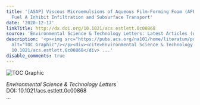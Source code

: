 ```yaml
---
title: '[ASAP] Viscous Microemulsions of Aqueous Film-Forming Foam (AFFF) and Jet
  Fuel A Inhibit Infiltration and Subsurface Transport'
date: '2020-12-17'
linkTitle: http://dx.doi.org/10.1021/acs.estlett.0c00868
source: 'Environmental Science & Technology Letters: Latest Articles (ACS Publications)'
description: '<p><img src="https://pubs.acs.org/na101/home/literatum/publisher/achs/journals/content/estlcu/0/estlcu.ahead-of-print/acs.estlett.0c00868/20201217/images/medium/ez0c00868_0005.gif"
  alt="TOC Graphic"/></p><div><cite>Environmental Science & Technology Letters</cite></div><div>DOI:
  10.1021/acs.estlett.0c00868</div> ...'
disable_comments: true
---
```

<p><img src="https://pubs.acs.org/na101/home/literatum/publisher/achs/journals/content/estlcu/0/estlcu.ahead-of-print/acs.estlett.0c00868/20201217/images/medium/ez0c00868_0005.gif" alt="TOC Graphic"/></p><div><cite>Environmental Science & Technology Letters</cite></div><div>DOI: 10.1021/acs.estlett.0c00868</div> ...